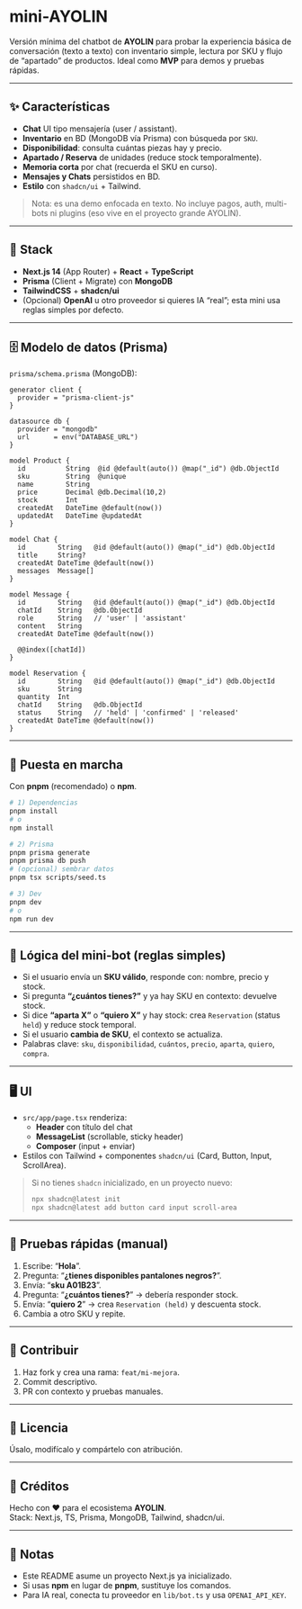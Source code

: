 # mini-AYOLIN

Versión mínima del chatbot de **AYOLIN** para probar la experiencia básica de conversación (texto a texto) con inventario simple, lectura por SKU y flujo de “apartado” de productos. Ideal como **MVP** para demos y pruebas rápidas.

---

## ✨ Características

- **Chat** UI tipo mensajería (user / assistant).
- **Inventario** en BD (MongoDB vía Prisma) con búsqueda por `SKU`.
- **Disponibilidad**: consulta cuántas piezas hay y precio.
- **Apartado / Reserva** de unidades (reduce stock temporalmente).
- **Memoria corta** por chat (recuerda el SKU en curso).
- **Mensajes y Chats** persistidos en BD.
- **Estilo** con `shadcn/ui` + Tailwind.

> Nota: es una demo enfocada en texto. No incluye pagos, auth, multi-bots ni plugins (eso vive en el proyecto grande AYOLIN).

---

## 🧱 Stack

- **Next.js 14** (App Router) + **React** + **TypeScript**
- **Prisma** (Client + Migrate) con **MongoDB**
- **TailwindCSS** + **shadcn/ui**
- (Opcional) **OpenAI** u otro proveedor si quieres IA “real”; esta mini usa reglas simples por defecto.

---

## 🗄️ Modelo de datos (Prisma)

`prisma/schema.prisma` (MongoDB):

```prisma
generator client {
  provider = "prisma-client-js"
}

datasource db {
  provider = "mongodb"
  url      = env("DATABASE_URL")
}

model Product {
  id          String  @id @default(auto()) @map("_id") @db.ObjectId
  sku         String  @unique
  name        String
  price       Decimal @db.Decimal(10,2)
  stock       Int
  createdAt   DateTime @default(now())
  updatedAt   DateTime @updatedAt
}

model Chat {
  id        String   @id @default(auto()) @map("_id") @db.ObjectId
  title     String?
  createdAt DateTime @default(now())
  messages  Message[]
}

model Message {
  id        String   @id @default(auto()) @map("_id") @db.ObjectId
  chatId    String   @db.ObjectId
  role      String   // 'user' | 'assistant'
  content   String
  createdAt DateTime @default(now())

  @@index([chatId])
}

model Reservation {
  id        String   @id @default(auto()) @map("_id") @db.ObjectId
  sku       String
  quantity  Int
  chatId    String   @db.ObjectId
  status    String   // 'held' | 'confirmed' | 'released'
  createdAt DateTime @default(now())
}
```

---

## 🚀 Puesta en marcha

Con **pnpm** (recomendado) o **npm**.

```bash
# 1) Dependencias
pnpm install
# o
npm install

# 2) Prisma
pnpm prisma generate
pnpm prisma db push
# (opcional) sembrar datos
pnpm tsx scripts/seed.ts

# 3) Dev
pnpm dev
# o
npm run dev
```
---

## 🧠 Lógica del mini-bot (reglas simples)

- Si el usuario envía un **SKU válido**, responde con: nombre, precio y stock.
- Si pregunta **“¿cuántos tienes?”** y ya hay SKU en contexto: devuelve stock.
- Si dice **“aparta X”** o **“quiero X”** y hay stock: crea `Reservation` (status `held`) y reduce stock temporal.
- Si el usuario **cambia de SKU**, el contexto se actualiza.
- Palabras clave: `sku`, `disponibilidad`, `cuántos`, `precio`, `aparta`, `quiero`, `compra`.

---

## 🖥️ UI

- `src/app/page.tsx` renderiza:
  - **Header** con título del chat
  - **MessageList** (scrollable, sticky header)
  - **Composer** (input + enviar)
- Estilos con Tailwind + componentes `shadcn/ui` (Card, Button, Input, ScrollArea).

> Si no tienes `shadcn` inicializado, en un proyecto nuevo:
> ```bash
> npx shadcn@latest init
> npx shadcn@latest add button card input scroll-area
> ```

---

## 🧪 Pruebas rápidas (manual)

1. Escribe: “**Hola**”.
2. Pregunta: “**¿tienes disponibles pantalones negros?**”.
3. Envía: “**sku A01B23**”.
4. Pregunta: “**¿cuántos tienes?**” → debería responder stock.
5. Envía: “**quiero 2**” → crea `Reservation (held)` y descuenta stock.
6. Cambia a otro SKU y repite.

---

## 🤝 Contribuir

1. Haz fork y crea una rama: `feat/mi-mejora`.
2. Commit descriptivo.
3. PR con contexto y pruebas manuales.

---

## 📜 Licencia

Úsalo, modifícalo y compártelo con atribución.

---

## 🙌 Créditos

Hecho con ♥ para el ecosistema **AYOLIN**.  
Stack: Next.js, TS, Prisma, MongoDB, Tailwind, shadcn/ui.

---

## 🧩 Notas

- Este README asume un proyecto Next.js ya inicializado.  
- Si usas **npm** en lugar de **pnpm**, sustituye los comandos.  
- Para IA real, conecta tu proveedor en `lib/bot.ts` y usa `OPENAI_API_KEY`.
